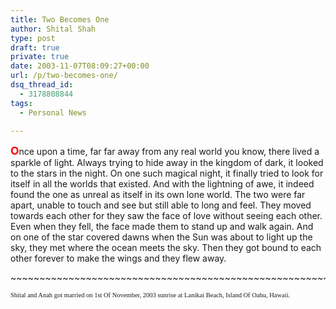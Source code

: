 ```yaml
---
title: Two Becomes One
author: Shital Shah
type: post
draft: true
private: true
date: 2003-11-07T08:09:27+00:00
url: /p/two-becomes-one/
dsq_thread_id:
  - 3178808844
tags:
  - Personal News

---
```

<span style="color:red;font-size:125%"><strong>O</strong></span>nce upon a time, far far away from any real world you know, there lived a sparkle of light. Always trying to hide away in the kingdom of dark, it looked to the stars in the night. On one such magical night, it finally tried to look for itself in all the worlds that existed. And with the lightning of awe, it indeed found the one as unreal as itself in its own lone world. The two were far apart, unable to touch and see but still able to long and feel. They moved towards each other for they saw the face of love without seeing each other. Even when they fell, the face made them to stand up and walk again. And on one of the star covered dawns when the Sun was about to light up the sky, they met where the ocean meets the sky. Then they got bound to each other forever to make the wings and they flew away.

<p style="width:100%;text-align:center;white-space: nowrap;overflow: hidden;text-overflow: clip;">
  ~~~~~~~~~~~~~~~~~~~~~~~~~~~~~~~~~~~~~~~~~~~~~~~~~~~~~~~~~~~~~~~~~~~~~~~~~~~~~~~~~~~~~~~~~~~~~~~~~~~~~~~~~~~~~~~~~~~~~~~~~~~~~~~~~~~~~~~~~~~~~~~~~~~~~~~~~~~~~~~~~~~~~~~~~~~~~~~~~~~~~~~~~~~~~~~~~~~~~~~~~~~~~~~~~~~~~~~~~~~~~~~~~~~~~~~~~~~~~~~~~~~~~~~~~~~~~~~~~~~~~~~~~~~~~~~~~~~~~~~~~~~~~~~~~~~~~~~~~~~~~~~~~~~~~~~~~~~~~~~~~~~~~~~~~~~~~~~~~~~~~~~~~~~~~~~~~~~~~~~~~~~~~~~~~~~~~~~~~~~~~~~~~~~~~~~~~~~~~~~~~~~~~~~~~~~~~~~~~~~~~~~~~~~~~~~~~~~~~~~~~~~~~~~~~~~~~~~~~~~~~~~~~~~~~~~~~~~~~~~~~~~~~~~~~~~~~~~~~~~~~~~~~~~~~~~~~~~~~~~~~~~~~~~~~~~~~~~~~~~~~~~~~~~~~~~~~~~~~~~~~~~~~~~~~~~~~~~~~~~~~~~~~~~~~~~~~~~~~~~~~~~~~~~~~~~~~~~~~~~~~~~~~~~~~~~~~~~~~~~~~~~~~~~~~~~~~~~~~~~~~~~~~~~~~~~~~~~~~~~~~~~~~~~~~~~~~~~~~~~~~~~~~~~~~~~~~~~~~~~~~~~~~~~~~~~~~~~~~
</p>

<p style="font-family:Book Antiqua,Bookman Old Style,cursive;font-size:75%">
  Shital and Anah got married on 1st Of November, 2003 sunrise at Lanikai Beach, Island Of Oahu, Hawaii.
</p>